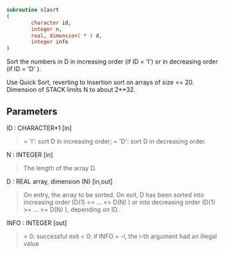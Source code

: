 ```fortran
subroutine slasrt
(
        character id,
        integer n,
        real, dimension( * ) d,
        integer info
)
```

Sort the numbers in D in increasing order (if ID = 'I') or
in decreasing order (if ID = 'D' ).

Use Quick Sort, reverting to Insertion sort on arrays of
size <= 20. Dimension of STACK limits N to about 2**32.

## Parameters
ID : CHARACTER*1 [in]
> = 'I': sort D in increasing order;
> = 'D': sort D in decreasing order.

N : INTEGER [in]
> The length of the array D.

D : REAL array, dimension (N) [in,out]
> On entry, the array to be sorted.
> On exit, D has been sorted into increasing order
> (D(1) <= ... <= D(N) ) or into decreasing order
> (D(1) >= ... >= D(N) ), depending on ID.

INFO : INTEGER [out]
> = 0:  successful exit
> < 0:  if INFO = -i, the i-th argument had an illegal value
